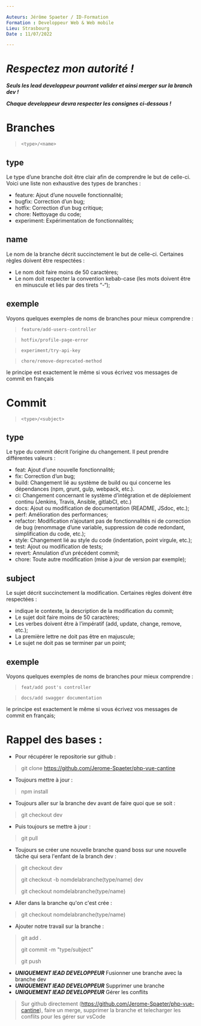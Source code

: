 ```yaml
---

Auteurs: Jérôme Spaeter / ID-Formation  
Formation : Developpeur Web & Web mobile  
Lieu: Strasbourg
Date : 11/07/2022

---
```


# ***Respectez mon autorité !***

***Seuls les lead developpeur pourront valider et ainsi merger sur la branch dev !***

***Chaque developpeur devra respecter les consignes ci-dessous !***


# Branches

>```<type>/<name>```

## type

Le type d’une branche doit être clair afin de comprendre le but de celle-ci. Voici une liste non exhaustive des types de branches :

- feature: Ajout d’une nouvelle fonctionnalité;
- bugfix: Correction d’un bug;
- hotfix: Correction d’un bug critique;
- chore: Nettoyage du code;
- experiment: Expérimentation de fonctionnalités;

## name

Le nom de la branche décrit succinctement le but de celle-ci. Certaines règles doivent être respectées :

- Le nom doit faire moins de 50 caractères;
- Le nom doit respecter la convention kebab-case (les mots doivent être en minuscule et liés par des tirets “-“);

## exemple

Voyons quelques exemples de noms de branches pour mieux comprendre :

> ```feature/add-users-controller```

> ```hotfix/profile-page-error```

> ```experiment/try-api-key```

> ```chore/remove-deprecated-method```

le principe est exactement le même si vous écrivez vos messages de commit en français

# Commit

>```<type>/<subject>```

## type

Le type du commit décrit l’origine du changement. Il peut prendre différentes valeurs :

- feat: Ajout d’une nouvelle fonctionnalité;
- fix: Correction d’un bug;
- build: Changement lié au système de build ou qui concerne les dépendances (npm, grunt, gulp, webpack, etc.).
- ci: Changement concernant le système d’intégration et de déploiement continu (Jenkins, Travis, Ansible, gitlabCI, etc.)
- docs: Ajout ou modification de documentation (README, JSdoc, etc.);
- perf: Amélioration des performances;
- refactor: Modification n’ajoutant pas de fonctionnalités ni de correction de bug (renommage d’une variable, suppression de code redondant, simplification du code, etc.);
- style: Changement lié au style du code (indentation, point virgule, etc.);
- test: Ajout ou modification de tests;
- revert: Annulation d’un précédent commit;
- chore: Toute autre modification (mise à jour de version par exemple);

## subject

Le sujet décrit succinctement la modification. Certaines règles doivent être respectées :

- indique le contexte, la description de la modification du commit;
- Le sujet doit faire moins de 50 caractères;
- Les verbes doivent être à l’impératif (add, update, change, remove, etc.);
- La première lettre ne doit pas être en majuscule;
- Le sujet ne doit pas se terminer par un point;

## exemple

Voyons quelques exemples de noms de branches pour mieux comprendre :

> ```feat/add post's controller```

> ```docs/add swagger documentation```

le principe est exactement le même si vous écrivez vos messages de commit en français;

# Rappel des bases :

- Pour récupérer le repositorie sur github :
>git clone https://github.com/Jerome-Spaeter/php-vue-cantine
>
- Toujours mettre à jour :
>npm install
>
- Toujours aller sur la branche dev avant de faire quoi que se soit :
>git checkout dev
>
- Puis toujours se mettre à jour :
>git pull
>
- Toujours se créer une nouvelle branche quand boss sur une nouvelle tâche qui sera l'enfant de la branch dev  :
>git checkout dev
>
>git checkout -b nomdelabranche(type/name) dev
>
>git checkout nomdelabranche(type/name)
>
- Aller dans la branche qu'on c'est crée :
>git checkout nomdelabranche(type/name)
>
- Ajouter notre travail sur la branche :
>git add .
>
>git commit -m "type/subject"
>
>git push
>
- ***UNIQUEMENT lEAD DEVELOPPEUR*** Fusionner une branche avec la branche dev
- ***UNIQUEMENT lEAD DEVELOPPEUR*** Supprimer une branche
- ***UNIQUEMENT lEAD DEVELOPPEUR*** Gérer les conflits
>Sur github directement (https://github.com/Jerome-Spaeter/php-vue-cantine), faire un merge, supprimer la branche et telecharger les conflits pour les gérer sur vsCode
